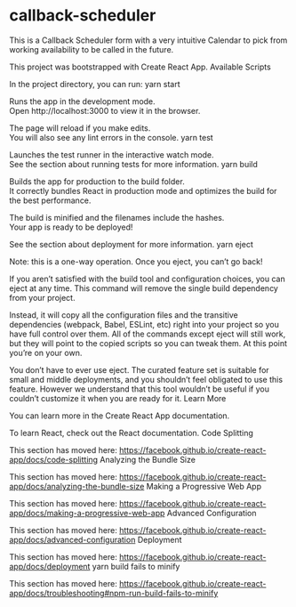 # callback-scheduler
This is a Callback Scheduler form with a very intuitive Calendar to pick from working availability to be called in the future.

This project was bootstrapped with Create React App.
Available Scripts

In the project directory, you can run:
yarn start

Runs the app in the development mode.<br /> Open http://localhost:3000 to view it in the browser.

The page will reload if you make edits.<br /> You will also see any lint errors in the console.
yarn test

Launches the test runner in the interactive watch mode.<br /> See the section about running tests for more information.
yarn build

Builds the app for production to the build folder.<br /> It correctly bundles React in production mode and optimizes the build for the best performance.

The build is minified and the filenames include the hashes.<br /> Your app is ready to be deployed!

See the section about deployment for more information.
yarn eject

Note: this is a one-way operation. Once you eject, you can’t go back!

If you aren’t satisfied with the build tool and configuration choices, you can eject at any time. This command will remove the single build dependency from your project.

Instead, it will copy all the configuration files and the transitive dependencies (webpack, Babel, ESLint, etc) right into your project so you have full control over them. All of the commands except eject will still work, but they will point to the copied scripts so you can tweak them. At this point you’re on your own.

You don’t have to ever use eject. The curated feature set is suitable for small and middle deployments, and you shouldn’t feel obligated to use this feature. However we understand that this tool wouldn’t be useful if you couldn’t customize it when you are ready for it.
Learn More

You can learn more in the Create React App documentation.

To learn React, check out the React documentation.
Code Splitting

This section has moved here: https://facebook.github.io/create-react-app/docs/code-splitting
Analyzing the Bundle Size

This section has moved here: https://facebook.github.io/create-react-app/docs/analyzing-the-bundle-size
Making a Progressive Web App

This section has moved here: https://facebook.github.io/create-react-app/docs/making-a-progressive-web-app
Advanced Configuration

This section has moved here: https://facebook.github.io/create-react-app/docs/advanced-configuration
Deployment

This section has moved here: https://facebook.github.io/create-react-app/docs/deployment
yarn build fails to minify

This section has moved here: https://facebook.github.io/create-react-app/docs/troubleshooting#npm-run-build-fails-to-minify
